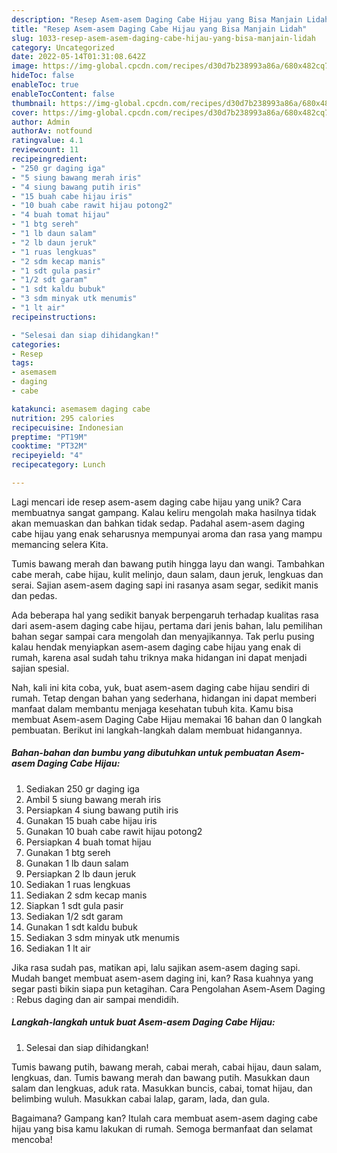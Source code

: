 ```yaml
---
description: "Resep Asem-asem Daging Cabe Hijau yang Bisa Manjain Lidah"
title: "Resep Asem-asem Daging Cabe Hijau yang Bisa Manjain Lidah"
slug: 1033-resep-asem-asem-daging-cabe-hijau-yang-bisa-manjain-lidah
category: Uncategorized
date: 2022-05-14T01:31:08.642Z
image: https://img-global.cpcdn.com/recipes/d30d7b238993a86a/680x482cq70/asem-asem-daging-cabe-hijau-foto-resep-utama.jpg
hideToc: false
enableToc: true
enableTocContent: false
thumbnail: https://img-global.cpcdn.com/recipes/d30d7b238993a86a/680x482cq70/asem-asem-daging-cabe-hijau-foto-resep-utama.jpg
cover: https://img-global.cpcdn.com/recipes/d30d7b238993a86a/680x482cq70/asem-asem-daging-cabe-hijau-foto-resep-utama.jpg
author: Admin
authorAv: notfound
ratingvalue: 4.1
reviewcount: 11
recipeingredient:
- "250 gr daging iga"
- "5 siung bawang merah iris"
- "4 siung bawang putih iris"
- "15 buah cabe hijau iris"
- "10 buah cabe rawit hijau potong2"
- "4 buah tomat hijau"
- "1 btg sereh"
- "1 lb daun salam"
- "2 lb daun jeruk"
- "1 ruas lengkuas"
- "2 sdm kecap manis"
- "1 sdt gula pasir"
- "1/2 sdt garam"
- "1 sdt kaldu bubuk"
- "3 sdm minyak utk menumis"
- "1 lt air"
recipeinstructions:

- "Selesai dan siap dihidangkan!"
categories:
- Resep
tags:
- asemasem
- daging
- cabe

katakunci: asemasem daging cabe 
nutrition: 295 calories
recipecuisine: Indonesian
preptime: "PT19M"
cooktime: "PT32M"
recipeyield: "4"
recipecategory: Lunch

---
```





Lagi mencari ide resep asem-asem daging cabe hijau yang unik? Cara membuatnya sangat gampang. Kalau keliru mengolah maka hasilnya tidak akan memuaskan dan bahkan tidak sedap. Padahal asem-asem daging cabe hijau yang enak seharusnya mempunyai aroma dan rasa yang mampu memancing selera Kita.





Tumis bawang merah dan bawang putih hingga layu dan wangi. Tambahkan cabe merah, cabe hijau, kulit melinjo, daun salam, daun jeruk, lengkuas dan serai. Sajian asem-asem daging sapi ini rasanya asam segar, sedikit manis dan pedas.

Ada beberapa hal yang sedikit banyak berpengaruh terhadap kualitas rasa dari asem-asem daging cabe hijau, pertama dari jenis bahan, lalu pemilihan bahan segar sampai cara mengolah dan menyajikannya. Tak perlu pusing kalau hendak menyiapkan asem-asem daging cabe hijau yang enak di rumah, karena asal sudah tahu triknya maka hidangan ini dapat menjadi sajian spesial.






Nah, kali ini kita coba, yuk, buat asem-asem daging cabe hijau sendiri di rumah. Tetap dengan bahan yang sederhana, hidangan ini dapat memberi manfaat dalam membantu menjaga kesehatan tubuh kita. Kamu bisa membuat Asem-asem Daging Cabe Hijau memakai 16 bahan dan 0 langkah pembuatan. Berikut ini langkah-langkah dalam membuat hidangannya.

<!--inarticleads1-->

##### Bahan-bahan dan bumbu yang dibutuhkan untuk pembuatan Asem-asem Daging Cabe Hijau:

1. Sediakan 250 gr daging iga
1. Ambil 5 siung bawang merah iris
1. Persiapkan 4 siung bawang putih iris
1. Gunakan 15 buah cabe hijau iris
1. Gunakan 10 buah cabe rawit hijau potong2
1. Persiapkan 4 buah tomat hijau
1. Gunakan 1 btg sereh
1. Gunakan 1 lb daun salam
1. Persiapkan 2 lb daun jeruk
1. Sediakan 1 ruas lengkuas
1. Sediakan 2 sdm kecap manis
1. Siapkan 1 sdt gula pasir
1. Sediakan 1/2 sdt garam
1. Gunakan 1 sdt kaldu bubuk
1. Sediakan 3 sdm minyak utk menumis
1. Sediakan 1 lt air


Jika rasa sudah pas, matikan api, lalu sajikan asem-asem daging sapi. Mudah banget membuat asem-asem daging ini, kan? Rasa kuahnya yang segar pasti bikin siapa pun ketagihan. Cara Pengolahan Asem-Asem Daging : Rebus daging dan air sampai mendidih. 

<!--inarticleads2-->

##### Langkah-langkah untuk buat Asem-asem Daging Cabe Hijau:


1. Selesai dan siap dihidangkan!

Tumis bawang putih, bawang merah, cabai merah, cabai hijau, daun salam, lengkuas, dan. Tumis bawang merah dan bawang putih. Masukkan daun salam dan lengkuas, aduk rata. Masukkan buncis, cabai, tomat hijau, dan belimbing wuluh. Masukkan cabai lalap, garam, lada, dan gula. 

Bagaimana? Gampang kan? Itulah cara membuat asem-asem daging cabe hijau yang bisa kamu lakukan di rumah. Semoga bermanfaat dan selamat mencoba!
